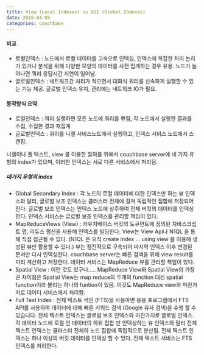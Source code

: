 ```yaml
---
title: View (Local Indexes) vs GSI (Global Indexes)
date: 2018-04-05
categories: couchbase
---
```


#### 비교
- 로컬인덱스 : 노드에서 로컬 데이터를 고속으로 인덱싱, 인덱스에 복잡한 처리 논리가 있거나 분석을 위해 다양한 모양의 데이터를 사전 집계하는 경우 유용. 노드가 늘어나면 쿼리 응답시간 지연이 일어남.
- 글로벌인덱스 : 네트워크간 처리가 적으면서 대화식 쿼리를 신속하게 실행할 수 있는 기능 제공. 글로벌 인덱스 유지, 관리에는 네트워크 IO가 필요. 

#### 동작방식 요약
- 로컬인덱스 : 쿼리 실행하면 모든 노드에 쿼리를 뿌림, 각 노드에서 실행한 결과를 수집, 수집한 결과 재집계
- 글로벌인덱스 : 쿼리를 니켈 서비스노드에서 실행하고, 인덱스 서비스 노드에서 스캔함.


니켈이나 풀 텍스트, view 를 이용한 질의를 위해서 couchbase server에 네 가지 유형의 index가 있으며, 이러한 인덱스는 서로 다른 서비스에서 처리됨.

##### 네가지 유형의 index

- Global Secondary Index : 각 노드의 로컬 데이터에 대한 인덱스만 하는 뷰 인덱스와 달리, 글로벌 보조 인덱스는 클러스터 전체에 걸쳐 독립적인 집합에 저장되어진다. 글로벌 보조 인덱스는 인덱스 노드에 상주하여 전체 버킷의 데이터를 인덱싱한다. 인덱스 서비스는 글로벌 보조 인덱스를 관리할 책임이 있다.
- MapReduceViews (View) : 카우치베이스 버킷의 도큐먼트에 정의된 자바스크립트 맵, 리듀스 펑션을 사용해 인덱스를 빌딩한다. View는 View Api나 N1QL 을 통해 직접 접근될 수 있다. (N1QL 은 오직 create index … using view 를 이용해 생성된 뷰만 활용할 수 있다.) 뷰는 점진적으로 구축되어 마지막 인덱스 이후 변경된 문서만 다시 인덱싱한다. couchbase server는 빠른 검색을 위해 view result를 미리 계산하고 저장한다. 데이터 서비스는 MapReduce 뷰를 관리할 책임이 있다.
- Spatial View : 이런 것도 있구나….. MapReduce View와 Spatial View의 가장 큰 차이점은 Spatial View는 map reduce의 두개의 function 대신 spatial function이라 불리는 하나의 funtion이 있음. 이것도 MapReduce view와 마찬가지로 데이터 서비스에서 처리함.
- Full Text Index : 전체 텍스트 색인 (FTS)을 사용하면 응용 프로그램에서 FTS API를 사용하여 데이터에 대해 빠른 키워드 검색 (Google 유사 검색)을 수행 할 수 있습니다. 전체 텍스트 인덱스는 글로벌 보조 인덱스와 마찬가지로 글로벌 인덱스. 각 데이터 노드에 로컬 인 데이터의 하위 집합 만 인덱싱하는 뷰 인덱스와 달리 전체 텍스트 인덱스는 클러스터 전체의 노드 집합에 독립적으로 분산됨. 전체 텍스트 인덱스는 하나 이상의 버킷 데이터를 인덱싱 할 수 있다. 전체 텍스트 서비스는 FTS 인덱스를 처리한다.
